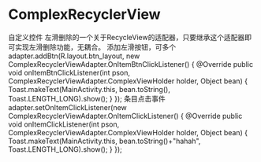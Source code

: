 # ComplexRecyclerView
自定义控件
左滑删除的一个关于RecycleView的适配器，只要继承这个适配器即可实现左滑删除功能，无耦合。
添加左滑按钮，可多个
adapter.addBtn(R.layout.btn_layout, new ComplexRecyclerViewAdapter.OnItemBtnClickListener() {
            @Override
            public void onItemBtnClickListener(int pson, ComplexRecyclerViewAdapter.ComplexViewHolder holder, Object bean) {
                Toast.makeText(MainActivity.this, bean.toString(), Toast.LENGTH_LONG).show();
            }
        });
        条目点击事件
         adapter.setOnItemClickListener(new ComplexRecyclerViewAdapter.OnItemClickListener() {
            @Override
            public void onItemClickListener(int pson, ComplexRecyclerViewAdapter.ComplexViewHolder holder, Object bean) {
                Toast.makeText(MainActivity.this, bean.toString()+"hahah", Toast.LENGTH_LONG).show();
            }
        });
